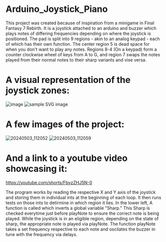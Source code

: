 # Arduino_Joystick_Piano

This project was created because of inspiration from a minigame in Final Fantasy 7 Rebirth. It is a joystick attached to an arduino and buzzer which plays notes of differing frequencies depending on where the joystick is positioned. The pad is split into 9 regions - akin to an analog keypad - each of which has their own function. The center region 5 is dead space for when you don't want to play any notes. Regions 8-4 (On a keypad) form a counter clockwise wheel of keys from A to G, and region 7 swaps the notes played from their normal notes to their sharp variants and vise versa.
# A visual representation of the joystick zones:
![image](https://github.com/user-attachments/assets/2f28a67c-af3b-404b-8b0b-e4b22da0f322)
![sample SVG image](https://github.com/RASacker/Arduino_Joystick_Piano/diagram.svg)

# A few images of the project:
![20240503_112052](https://github.com/RASacker/Arduino_Joystick_Piano/assets/123014761/5edb0c82-178f-481d-9816-c738d78542f5)
![20240503_112059](https://github.com/RASacker/Arduino_Joystick_Piano/assets/123014761/72583034-4e00-445d-92d9-ad36744de9cd)

# And a link to a youtube video showcasing it:
https://youtube.com/shorts/FbyzZHJ5N-0

The program works by reading the respective X and Y axis of the joystick and storing them in individual ints at the beginning of each loop. It then runs tests on those ints to detirmine in which region it lies. In the lower left, A function is called which inverts a global variable "Sharp." This Sharp is checked everytime just before playNote to ensure the correct note is being played. While the joystick is in an eligible region, depending on the state of sharp, the appropriate note is played via playNote. The function playNote takes a set frequency respective to each note and oscilates the buzzer in tune with the frequency via delays.
